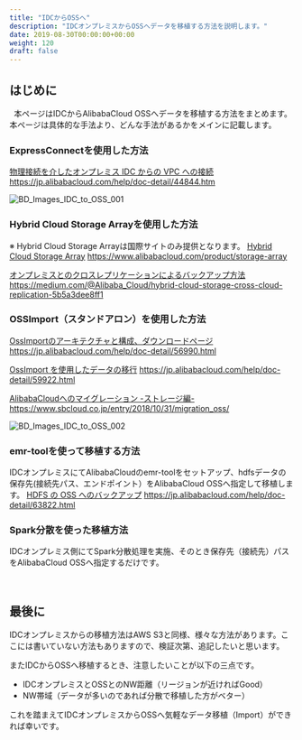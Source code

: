 ```yaml
---
title: "IDCからOSSへ"
description: "IDCオンプレミスからOSSへデータを移植する方法を説明します。"
date: 2019-08-30T00:00:00+00:00
weight: 120
draft: false
---
```

<!-- descriptionがコンテンツの前に表示されます -->

<!-- コンテンツを書くときはこの下に記載ください -->

## はじめに
&nbsp; 本ページはIDCからAlibabaCloud OSSへデータを移植する方法をまとめます。
本ページは具体的な手法より、どんな手法があるかをメインに記載します。

### ExpressConnectを使用した方法
[物理接続を介したオンプレミス IDC からの VPC への接続](https://jp.alibabacloud.com/help/doc-detail/44844.htm)
https://jp.alibabacloud.com/help/doc-detail/44844.htm

![BD_Images_IDC_to_OSS_001](/static_images/BD_Images_IDC_to_OSS_001.png)
<br>

### Hybrid Cloud Storage Arrayを使用した方法
※ Hybrid Cloud Storage Arrayは国際サイトのみ提供となります。
[Hybrid Cloud Storage Array](https://www.alibabacloud.com/product/storage-array)
https://www.alibabacloud.com/product/storage-array

[オンプレミスとのクロスレプリケーションによるバックアップ方法](https://medium.com/@Alibaba_Cloud/hybrid-cloud-storage-cross-cloud-replication-5b5a3dee8ff1)
https://medium.com/@Alibaba_Cloud/hybrid-cloud-storage-cross-cloud-replication-5b5a3dee8ff1
<br>

### OSSImport（スタンドアロン）を使用した方法

[OssImportのアーキテクチャと構成、ダウンロードページ](https://jp.alibabacloud.com/help/doc-detail/56990.html)
https://jp.alibabacloud.com/help/doc-detail/56990.html

[OssImport を使用したデータの移行](https://jp.alibabacloud.com/help/doc-detail/59922.html)
https://jp.alibabacloud.com/help/doc-detail/59922.html

[AlibabaCloudへのマイグレーション -ストレージ編-](https://www.sbcloud.co.jp/entry/2018/10/31/migration_oss/)
https://www.sbcloud.co.jp/entry/2018/10/31/migration_oss/


![BD_Images_IDC_to_OSS_002](/static_images/BD_Images_IDC_to_OSS_002.png)
<br>


### emr-toolを使って移植する方法
IDCオンプレミスにてAlibabaCloudのemr-toolをセットアップ、hdfsデータの保存先(接続先パス、エンドポイント）をAlibabaCloud OSSへ指定して移植します。
[HDFS の OSS へのバックアップ](https://jp.alibabacloud.com/help/doc-detail/63822.html)
https://jp.alibabacloud.com/help/doc-detail/63822.html
<br>

### Spark分散を使った移植方法
IDCオンプレミス側にてSpark分散処理を実施、そのとき保存先（接続先）パスをAlibabaCloud OSSへ指定するだけです。


<br>

## 最後に
IDCオンプレミスからの移植方法はAWS S3と同様、様々な方法があります。ここには書いていない方法もありますので、検証次第、追記したいと思います。

またIDCからOSSへ移植するとき、注意したいことが以下の三点です。
* IDCオンプレミスとOSSとのNW距離（リージョンが近ければGood）
* NW帯域（データが多いのであれば分散で移植した方がベター）

これを踏まえてIDCオンプレミスからOSSへ気軽なデータ移植（Import）ができれば幸いです。
<br>





